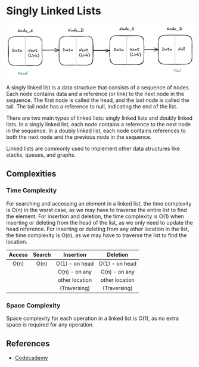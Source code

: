 # Singly Linked Lists

![Singly_Linked_List](Linked_List.png)

A singly linked list is a data structure that consists of a sequence of nodes. Each node contains data and a reference (or link) to the next node in the sequence. The first node is called the head, and the last node is called the tail. The tail node has a reference to null, indicating the end of the list.

There are two main types of linked lists: singly linked lists and doubly linked lists. In a singly linked list, each node contains a reference to the next node in the sequence. In a doubly linked list, each node contains references to both the next node and the previous node in the sequence.

Linked lists are commonly used to implement other data structures like stacks, queues, and graphs.

## Complexities

### Time Complexity

For searching and accessing an element in a linked list, the time complexity is O(n) in the worst case, as we may have to traverse the entire list to find the element. For insertion and deletion, the time complexity is O(1) when inserting or deleting from the head of the list, as we only need to update the head reference. For inserting or deleting from any other location in the list, the time complexity is O(n), as we may have to traverse the list to find the location.

| Access | Search |   Insertion    |    Deletion    |
| :----: | :----: | :------------: | :------------: |
|  O(n)  |  O(n)  | O(1) - on head | O(1) - on head |
|        |        | O(n) - on any  | O(n) - on any  |
|        |        | other location | other location |
|        |        |  (Traversing)  |  (Traversing)  |

### Space Complexity

Space complexity for each operation in a linked list is O(1), as no extra space is required for any operation.

## References

- [Codecademy](https://www.codecademy.com)
